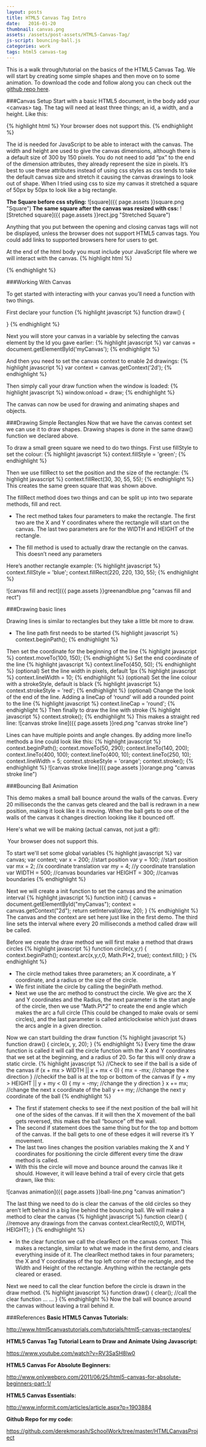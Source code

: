 ```yaml
---
layout: posts
title: HTML5 Canvas Tag Intro
date:   2016-01-20
thumbnail: canvas.png
assets: /assets/post-assets/HTML5-Canvas-Tag/
js-script: bouncing-ball.js
categories: work
tags: html5 canvas-tag
---
```

This is a walk through/tutorial on the basics of the HTML5 Canvas Tag. We will start by creating some simple shapes and then move on to some animation. To download the code and follow along you can check out the <a href="https://github.com/derekmorash/SchoolWork/tree/master/HTMLCanvasProject" target="blank">github repo here</a>.

###Canvas Setup
Start with a basic HTML5 document, in the body add your \<canvas\> tag. The tag will need at least three things; an id, a width, and a height. Like this:

{% highlight html %}
<canvas id="myCanvas" width="500" height="300">
   Your browser does not support this.
</canvas>
{% endhighlight %}

The id is needed for JavaScript to be able to interact with the canvas. The width and height are used to give the canvas dimensions, although there is a default size of 300 by 150 pixels. You do not need to add “px” to the end of the dimension attributes, they already represent the size in pixels. It’s best to use these attributes instead of using css styles as css tends to take the default canvas size and stretch it causing the canvas drawings to look out of shape. When I tried using css to size my canvas it stretched a square of 50px by 50px to look like a big rectangle.

**The Square before css styling:**
![square]({{ page.assets }}square.png "Square")
**The same square after the canvas was resized with css:**
![Stretched square]({{ page.assets }}rect.jpg "Stretched Square")

Anything that you put between the opening and closing canvas tags will not be displayed, unless the browser does not support HTML5 canvas tags. You could add links to supported browsers here for users to get.

At the end of the html body you must include your JavaScript file where we will interact with the canvas.
{% highlight html %}
<script src="js/basicShapes.js"></script>
{% endhighlight %}

###Working With Canvas

To get started with interacting with your canvas you’ll need a function with two things.

First declare your function
{% highlight javascript %}
function draw() {

}
{% endhighlight %}

Next you will store your canvas in a variable by selecting the canvas element by the Id you gave earlier:
{% highlight javascript %}
var canvas = document.getElementById('myCanvas');
{% endhighlight %}

And then you need to set the canvas context to enable 2d drawings:
{% highlight javascript %}
var context = canvas.getContext('2d');
{% endhighlight %}

Then simply call your draw function when the window is loaded:
{% highlight javascript %}
window.onload = draw;
{% endhighlight %}

The canvas can now be used for drawing and animating shapes and objects.

###Drawing Simple Rectangles
Now that we have the canvas context set we can use it to draw shapes. Drawing shapes is done in the same draw() function we declared above.

To draw a small green square we need to do two things.
First use fillStyle to set the colour:
{% highlight javascript %}
context.fillStyle = 'green';
{% endhighlight %}

Then we use fillRect to set the position and the size of the rectangle:
{% highlight javascript %}
context.fillRect(30, 30, 55, 55);
{% endhighlight %}
This creates the same green square that was shown above.

The fillRect method does two things and can be split up into two separate methods, fill and rect.

* The rect method takes four parameters to make the rectangle. The first two are the X and Y coordinates where the rectangle will start on the canvas. The last two parameters are for the WIDTH and HEIGHT of the rectangle.

* The fill method is used to actually draw the rectangle on the canvas. This doesn’t need any parameters

Here’s another rectangle example:
{% highlight javascript %}
context.fillStyle = 'blue';
context.fillRect(220, 220, 130, 55);
{% endhighlight %}

![canvas fill and rect]({{ page.assets }}greenandblue.png "canvas fill and rect")

###Drawing basic lines

Drawing lines is similar to rectangles but they take a little bit more to draw.

* The line path first needs to be started
{% highlight javascript %}
context.beginPath();
{% endhighlight %}

Then set the coordinate for the beginning of the line
{% highlight javascript %}
context.moveTo(100, 150);
{% endhighlight %}
Set the end coordinate of the line
{% highlight javascript %}
context.lineTo(450, 50);
{% endhighlight %}
(optional) Set the line width in pixels, default 1px
{% highlight javascript %}
context.lineWidth = 10;
{% endhighlight %}
(optional) Set the line colour with a strokeStyle, default is black
{% highlight javascript %}
context.strokeStyle = 'red';
{% endhighlight %}
(optional) Change the look of the end of the line. Adding a lineCap of ‘round’ will add a rounded point to the line
{% highlight javascript %}
context.lineCap = 'round';
{% endhighlight %}
Then finally to draw the line with stroke
{% highlight javascript %}
context.stroke();
{% endhighlight %}
This makes a straight red line:
![canvas stroke line]({{ page.assets }}red.png "canvas stroke line")

Lines can have multiple points and angle changes. By adding more lineTo methods a line could look like this:
{% highlight javascript %}
context.beginPath();
context.moveTo(50, 290);
context.lineTo(140, 200);
context.lineTo(400, 100);
context.lineTo(400, 10);
context.lineTo(250, 10);
context.lineWidth = 5;
context.strokeStyle = 'orange';
context.stroke();
{% endhighlight %}
![canvas stroke line]({{ page.assets }}orange.png "canvas stroke line")

###Bouncing Ball Animation

This demo makes a small ball bounce around the walls of the canvas. Every 20 milliseconds the the canvas gets cleared and the ball is redrawn in a new position, making it look like it is moving. When the ball gets to one of the walls of the canvas it changes direction looking like it bounced off.

Here's what we will be making (actual canvas, not just a gif):

<canvas id="myCanvas" width="500" height="300" style="border: 3px white solid; max-width: 100%">
   Your browser does not support this.
</canvas>

To start we'll set some global variables
{% highlight javascript %}
var canvas;
var context;
var x = 200; //start position
var y = 100; //start position
var mx = 2; //x coordinate translation
var my = 4; //y coordinate translation
var WIDTH = 500; //canvas boundaries
var HEIGHT = 300; //canvas boundaries
{% endhighlight %}

Next we will create a init function to set the canvas and the animation interval
{% highlight javascript %}
function init() {
   canvas = document.getElementById("myCanvas");
   context = canvas.getContext("2d");
   return setInterval(draw, 20);
}
{% endhighlight %}
The canvas and the context are set here just like in the first demo. The third line sets the interval where every 20 milliseconds a method called draw will be called.

Before we create the draw method we will first make a method that draws circles
{% highlight javascript %}
function circle(x,y,r) {
   context.beginPath();
   context.arc(x,y,r,0, Math.PI*2, true);
   context.fill();
}
{% endhighlight %}

* The circle method takes three parameters; an X coordinate, a Y coordinate, and a radius or the size of the circle.
* We first initiate the circle by calling the beginPath method.
* Next we use the arc method to construct the circle. We give arc the X and Y coordinates and the Radius, the next parameter is the start angle of the circle, then we use “Math.Pi*2” to create the end angle which makes the arc a full circle (This could be changed to make ovals or semi circles), and the last parameter is called anticlockwise which just draws the arcs angle in a given direction.

Now we can start building the draw function
{% highlight javascript %}
function draw() {
   circle(x, y, 20);
}
{% endhighlight %}
Every time the draw function is called it will call the circle function with the X and Y coordinates that we set at the beginning, and a radius of 20.
So far this will only draw a static circle.
{% highlight javascript %}
//Check to see if the ball is a side of the canvas
if (x + mx > WIDTH || x + mx < 0) {
   mx = -mx; //change the x direction
}
//checkif the ball is at the top or bottom of the canvas
if (y + my > HEIGHT || y + my < 0) {
   my = -my; //change the y direction
}
x += mx; //change the next x coordinate of the ball
y += my; //change the next y coordinate of the ball
{% endhighlight %}
* The first if statement checks to see if the next position of the ball will hit one of the sides of the canvas. If it will then the X movement of the ball gets reversed, this makes the ball “bounce” off the wall.
* The second if statement does the same thing but for the top and bottom of the canvas. If the ball gets to one of these edges it will reverse it’s Y movement.
* The last two lines changes the position variables making the X and Y coordinates for positioning the circle different every time the draw method is called.
* With this the circle will move and bounce around the canvas like it should. However, it will leave behind a trail of every circle that gets drawn, like this:

![canvas animation]({{ page.assets }}ball-line.png "canvas animation")

The last thing we need to do is clear the canvas of the old circles so they aren’t left behind in a big line behind the bouncing ball. We will make a method to clear the canvas
{% highlight javascript %}
function clear() {
   //remove any drawings from the canvas
   context.clearRect(0,0, WIDTH, HEIGHT);
}
{% endhighlight %}
* In the clear function we call the clearRect on the canvas context. This makes a rectangle, similar to what we made in the first demo, and clears everything inside of it. The clearRect method takes in four parameters; the X and Y coordinates of the top left corner of the rectangle, and the Width and Height of the rectangle. Anything within the rectangle gets cleared or erased.

Next we need to call the clear function before the circle is drawn in the draw method.
{% highlight javascript %}
function draw() {
   clear(); //call the clear function
   ...
   ...
}
{% endhighlight %}
Now the ball will bounce around the canvas without leaving a trail behind it.

###References
**Basic HTML5 Canvas Tutorials:**

<a href="http://www.html5canvastutorials.com/tutorials/html5-canvas-rectangles/" target="blank">http://www.html5canvastutorials.com/tutorials/html5-canvas-rectangles/</a>

**HTML5 Canvas Tag Tutorial Learn to Draw and Animate Using Javascript:**

<a href="https://www.youtube.com/watch?v=RV3SaSH8lw0" target="blank">https://www.youtube.com/watch?v=RV3SaSH8lw0</a>

**HTML5 Canvas For Absolute Beginners:**

<a href="http://www.onlywebpro.com/2011/06/25/html5-canvas-for-absolute-beginners-part-1/" target="blank">http://www.onlywebpro.com/2011/06/25/html5-canvas-for-absolute-beginners-part-1/</a>

**HTML5 Canvas Essentials:**

<a href="http://www.informit.com/articles/article.aspx?p=1903884" target="blank">http://www.informit.com/articles/article.aspx?p=1903884</a>

**Github Repo for my code:**

<a href="https://github.com/derekmorash/SchoolWork/tree/master/HTMLCanvasProject" target="blank">https://github.com/derekmorash/SchoolWork/tree/master/HTMLCanvasProject</a>
